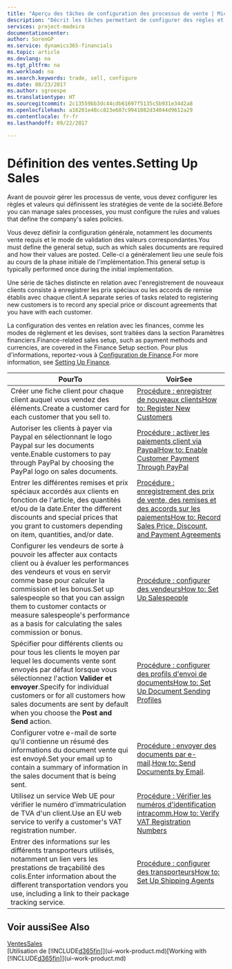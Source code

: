 ```yaml
---
title: "Aperçu des tâches de configuration des processus de vente | Microsoft Docs"
description: "Décrit les tâches permettant de configurer des règles et des valeurs pour définir vos stratégies et vos processus de vente."
services: project-madeira
documentationcenter: 
author: SorenGP
ms.service: dynamics365-financials
ms.topic: article
ms.devlang: na
ms.tgt_pltfrm: na
ms.workload: na
ms.search.keywords: trade, sell, configure
ms.date: 08/23/2017
ms.author: sgroespe
ms.translationtype: HT
ms.sourcegitcommit: 2c13559bb3dc44cdb61697f5135c5b931e34d2a8
ms.openlocfilehash: a16201e48cc823e687c9941082d34044d9612a29
ms.contentlocale: fr-fr
ms.lasthandoff: 09/22/2017

---
```

# <a name="setting-up-sales"></a><span data-ttu-id="09ef0-103">Définition des ventes.</span><span class="sxs-lookup"><span data-stu-id="09ef0-103">Setting Up Sales</span></span>
<span data-ttu-id="09ef0-104">Avant de pouvoir gérer les processus de vente, vous devez configurer les règles et valeurs qui définissent les stratégies de vente de la société.</span><span class="sxs-lookup"><span data-stu-id="09ef0-104">Before you can manage sales processes, you must configure the rules and values that define the company's sales policies.</span></span>

<span data-ttu-id="09ef0-105">Vous devez définir la configuration générale, notamment les documents vente requis et le mode de validation des valeurs correspondantes.</span><span class="sxs-lookup"><span data-stu-id="09ef0-105">You must define the general setup, such as which sales documents are required and how their values are posted.</span></span> <span data-ttu-id="09ef0-106">Celle-ci a généralement lieu une seule fois au cours de la phase initiale de l'implémentation.</span><span class="sxs-lookup"><span data-stu-id="09ef0-106">This general setup is typically performed once during the initial implementation.</span></span>

<span data-ttu-id="09ef0-107">Une série de tâches distincte en relation avec l'enregistrement de nouveaux clients consiste à enregistrer les prix spéciaux ou les accords de remise établis avec chaque client.</span><span class="sxs-lookup"><span data-stu-id="09ef0-107">A separate series of tasks related to registering new customers is to record any special price or discount agreements that you have with each customer.</span></span>

<span data-ttu-id="09ef0-108">La configuration des ventes en relation avec les finances, comme les modes de règlement et les devises, sont traitées dans la section Paramètres financiers.</span><span class="sxs-lookup"><span data-stu-id="09ef0-108">Finance-related sales setup, such as payment methods and currencies, are covered in the Finance Setup section.</span></span> <span data-ttu-id="09ef0-109">Pour plus d'informations, reportez-vous à [Configuration de Finance](finance-setup-finance.md).</span><span class="sxs-lookup"><span data-stu-id="09ef0-109">For more information, see [Setting Up Finance](finance-setup-finance.md).</span></span>

| <span data-ttu-id="09ef0-110">Pour</span><span class="sxs-lookup"><span data-stu-id="09ef0-110">To</span></span> | <span data-ttu-id="09ef0-111">Voir</span><span class="sxs-lookup"><span data-stu-id="09ef0-111">See</span></span> |
| --- | --- |
| <span data-ttu-id="09ef0-112">Créer une fiche client pour chaque client auquel vous vendez des éléments.</span><span class="sxs-lookup"><span data-stu-id="09ef0-112">Create a customer card for each customer that you sell to.</span></span> |[<span data-ttu-id="09ef0-113">Procédure : enregistrer de nouveaux clients</span><span class="sxs-lookup"><span data-stu-id="09ef0-113">How to: Register New Customers</span></span>](sales-how-register-new-customers.md) |
| <span data-ttu-id="09ef0-114">Autoriser les clients à payer via Paypal en sélectionnant le logo Paypal sur les documents vente.</span><span class="sxs-lookup"><span data-stu-id="09ef0-114">Enable customers to pay through PayPal by choosing the PayPal logo on sales documents.</span></span> |[<span data-ttu-id="09ef0-115">Procédure : activer les paiements client via Paypal</span><span class="sxs-lookup"><span data-stu-id="09ef0-115">How to: Enable Customer Payment Through PayPal</span></span>](sales-how-enable-payment-service-extensions.md) |
| <span data-ttu-id="09ef0-116">Entrer les différentes remises et prix spéciaux accordés aux clients en fonction de l'article, des quantités et/ou de la date.</span><span class="sxs-lookup"><span data-stu-id="09ef0-116">Enter the different discounts and special prices that you grant to customers depending on item, quantities, and/or date.</span></span> |[<span data-ttu-id="09ef0-117">Procédure : enregistrement des prix de vente, des remises et des accords sur les paiements</span><span class="sxs-lookup"><span data-stu-id="09ef0-117">How to: Record Sales Price, Discount, and Payment Agreements</span></span>](sales-how-record-sales-price-discount-payment-agreements.md) |
| <span data-ttu-id="09ef0-118">Configurer les vendeurs de sorte à pouvoir les affecter aux contacts client ou à évaluer les performances des vendeurs et vous en servir comme base pour calculer la commission et les bonus.</span><span class="sxs-lookup"><span data-stu-id="09ef0-118">Set up salespeople so that you can assign them to customer contacts or measure salespeople's performance as a basis for calculating the sales commission or bonus.</span></span> |[<span data-ttu-id="09ef0-119">Procédure : configurer des vendeurs</span><span class="sxs-lookup"><span data-stu-id="09ef0-119">How to: Set Up Salespeople</span></span>](sales-how-setup-salespeople.md) |
| <span data-ttu-id="09ef0-120">Spécifier pour différents clients ou pour tous les clients le moyen par lequel les documents vente sont envoyés par défaut lorsque vous sélectionnez l'action **Valider et envoyer**.</span><span class="sxs-lookup"><span data-stu-id="09ef0-120">Specify for individual customers or for all customers how sales documents are sent by default when you choose the **Post and Send** action.</span></span> |[<span data-ttu-id="09ef0-121">Procédure : configurer des profils d'envoi de documents</span><span class="sxs-lookup"><span data-stu-id="09ef0-121">How to: Set Up Document Sending Profiles</span></span>](sales-how-setup-document-send-profiles.md) |
| <span data-ttu-id="09ef0-122">Configurer votre e-mail de sorte qu'il contienne un résumé des informations du document vente qui est envoyé.</span><span class="sxs-lookup"><span data-stu-id="09ef0-122">Set your email up to contain a summary of information in the sales document that is being sent.</span></span> |<span data-ttu-id="09ef0-123">[Procédure : envoyer des documents par e-mail](ui-how-send-documents-email.md).</span><span class="sxs-lookup"><span data-stu-id="09ef0-123">[How to: Send Documents by Email](ui-how-send-documents-email.md).</span></span> |
|<span data-ttu-id="09ef0-124">Utilisez un service Web UE pour vérifier le numéro d'immatriculation de TVA d'un client.</span><span class="sxs-lookup"><span data-stu-id="09ef0-124">Use an EU web service to verify a customer's VAT registration number.</span></span>|[<span data-ttu-id="09ef0-125">Procédure : Vérifier les numéros d'identification intracomm.</span><span class="sxs-lookup"><span data-stu-id="09ef0-125">How to: Verify VAT Registration Numbers</span></span>](sales-how-to-verify-vat-registration-numbers.md)|
|<span data-ttu-id="09ef0-126">Entrer des informations sur les différents transporteurs utilisés, notamment un lien vers les prestations de traçabilité des colis.</span><span class="sxs-lookup"><span data-stu-id="09ef0-126">Enter information about the different transportation vendors you use, including a link to their package tracking service.</span></span>|[<span data-ttu-id="09ef0-127">Procédure : configurer des transporteurs</span><span class="sxs-lookup"><span data-stu-id="09ef0-127">How to: Set Up Shipping Agents</span></span>](sales-how-to-set-up-shipping-agents.md)|

## <a name="see-also"></a><span data-ttu-id="09ef0-128">Voir aussi</span><span class="sxs-lookup"><span data-stu-id="09ef0-128">See Also</span></span>
[<span data-ttu-id="09ef0-129">Ventes</span><span class="sxs-lookup"><span data-stu-id="09ef0-129">Sales</span></span>](sales-manage-sales.md)  
<span data-ttu-id="09ef0-130">[Utilisation de [!INCLUDE[d365fin](includes/d365fin_md.md)]](ui-work-product.md)</span><span class="sxs-lookup"><span data-stu-id="09ef0-130">[Working with [!INCLUDE[d365fin](includes/d365fin_md.md)]](ui-work-product.md)</span></span>

